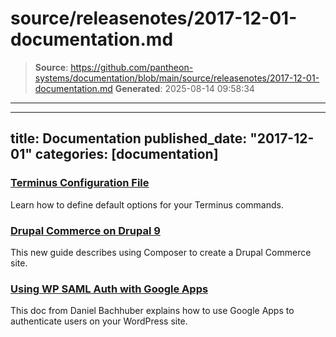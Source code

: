 # source/releasenotes/2017-12-01-documentation.md

> **Source**: https://github.com/pantheon-systems/documentation/blob/main/source/releasenotes/2017-12-01-documentation.md
> **Generated**: 2025-08-14 09:58:34

---

---
title: Documentation
published_date: "2017-12-01"
categories: [documentation]
---
### [Terminus Configuration File](/terminus/configuration)
Learn how to define default options for your Terminus commands.

### [Drupal Commerce on Drupal 9](/guides/drupal-commerce)
This new guide describes using Composer to create a Drupal Commerce site.

### [Using WP SAML Auth with Google Apps](/guides/wordpress-google-sso)
This doc from Daniel Bachhuber explains how to use Google Apps to authenticate users on your WordPress site.
